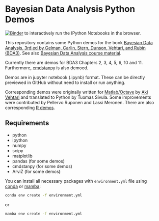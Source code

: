 # Bayesian Data Analysis Python Demos

[![Binder](http://mybinder.org/badge.svg)](http://mybinder.org/repo/avehtari/bda_py_demos) to interactively run the IPython Notebooks in the browser.

This repository contains some Python demos for the book [Bayesian Data
Analysis, 3rd ed by Gelman, Carlin, Stern, Dunson, Vehtari, and Rubin (BDA3)](http://www.stat.columbia.edu/~gelman/book/). See also [Bayesian Data Analysis course material](https://github.com/avehtari/BDA_course_Aalto).

Currently there are demos for BDA3 Chapters 2, 3, 4, 5, 6, 10 and 11. Furthermore, [cmdstanpy](https://mc-stan.org/cmdstanpy/) is also demoed.

Demos are in jupyter notebook (.ipynb) format. These can be directly previewed in GitHub without need to install or run anything.

Corresponding demos were originally written for [Matlab/Octave](https://github.com/avehtari/BDA_m_demos) by [Aki Vehtari](http://users.aalto.fi/~ave/) and translated to Python by Tuomas Sivula. Some improvements were contributed by Pellervo Ruponen and Lassi Meronen. There are also corresponding [R demos](https://github.com/avehtari/BDA_R_demos).


## Requirements

- python
- ipython
- numpy
- scipy
- matplotlib 
- pandas (for some demos)
- cmdstanpy (for some demos)
- ArviZ (for some demos)


You can install all necessary packages with `environment.yml` file using [conda](https://docs.conda.io/en/latest/) or [mamba](https://mamba.readthedocs.io/en/latest/):

```bash
conda env create -f environment.yml
``` 

or 

```bash
mamba env create -f environment.yml
``` 